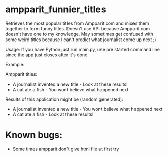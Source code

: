 # ampparit_funnier_titles

Retrieves the most popular titles from Ampparit.com and mixes them together
to form funny titles. Doesn't use API because Ampparit.com doesn't have one to my
knowledge. May sometimes get confused with some weird titles because I can't predict
what journalist come up next ;)

Usage: If you have Python just run main.py, use pre started command line since the app just closes after it's done

Example:

Ampparit titles: 
* A journalist invented a new title - Look at these results!
* A cat ate a fish - You wont believe what happened next

Results of this application might be (random generated):
* A journalist invented a new title - You wont believe what happened next
* A cat ate a fish - Look at these results!



# Known bugs:
* Some times ampparit don't give html file at first try